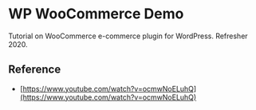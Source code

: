 # WP WooCommerce Demo
Tutorial on WooCommerce e-commerce plugin for WordPress. Refresher 2020.

## Reference
- [https://www.youtube.com/watch?v=ocmwNoELuhQ](https://www.youtube.com/watch?v=ocmwNoELuhQ)